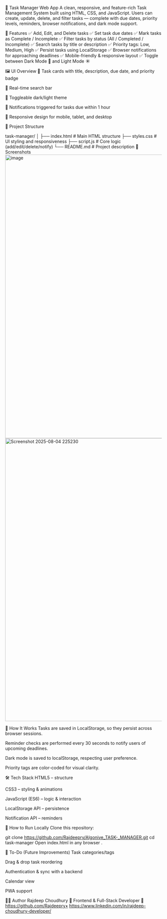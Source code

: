 📝 Task Manager Web App
A clean, responsive, and feature-rich Task Management System built using HTML, CSS, and JavaScript. Users can create, update, delete, and filter tasks — complete with due dates, priority levels, reminders, browser notifications, and dark mode support.

🚀 Features
✅ Add, Edit, and Delete tasks
✅ Set task due dates
✅ Mark tasks as Complete / Incomplete
✅ Filter tasks by status (All / Completed / Incomplete)
✅ Search tasks by title or description
✅ Priority tags: Low, Medium, High
✅ Persist tasks using LocalStorage
✅ Browser notifications for approaching deadlines
✅ Mobile-friendly & responsive layout
✅ Toggle between Dark Mode 🌙 and Light Mode ☀️

🖼️ UI Overview
📆 Task cards with title, description, due date, and priority badge

🔎 Real-time search bar

🎨 Toggleable dark/light theme

🔔 Notifications triggered for tasks due within 1 hour

📱 Responsive design for mobile, tablet, and desktop

📁 Project Structure


task-manager/
│
├── index.html         # Main HTML structure
├── styles.css         # UI styling and responsiveness
├── script.js          # Core logic (add/edit/delete/notify)
└── README.md          # Project description
📸 Screenshots
<img width="940" height="912" alt="image" src="https://github.com/user-attachments/assets/6652d81f-6ef8-4b77-9fa0-da95bbf9abd2" />
<img width="935" height="910" alt="Screenshot 2025-08-04 225230" src="https://github.com/user-attachments/assets/449c4ccf-64e8-4c55-8068-7422a96a9d7f" />



🧠 How It Works
Tasks are saved in LocalStorage, so they persist across browser sessions.

Reminder checks are performed every 30 seconds to notify users of upcoming deadlines.

Dark mode is saved to localStorage, respecting user preference.

Priority tags are color-coded for visual clarity.

🛠️ Tech Stack
HTML5 – structure

CSS3 – styling & animations

JavaScript (ES6) – logic & interaction

LocalStorage API – persistence

Notification API – reminders

🧪 How to Run Locally
Clone this repository:


git clone https://github.com/Rajdeepry/Algonive_TASK-_MANAGER.git
cd task-manager
Open index.html in any browser .

📌 To-Do (Future Improvements)
Task categories/tags

Drag & drop task reordering

Authentication & sync with a backend

Calendar view

PWA support

🧑‍💻 Author
Rajdeep Choudhury
💼 Frontend & Full-Stack Developer
🔗 https://github.com/Rajdeepry•
https://www.linkedin.com/in/rajdeep-choudhury-developer/


